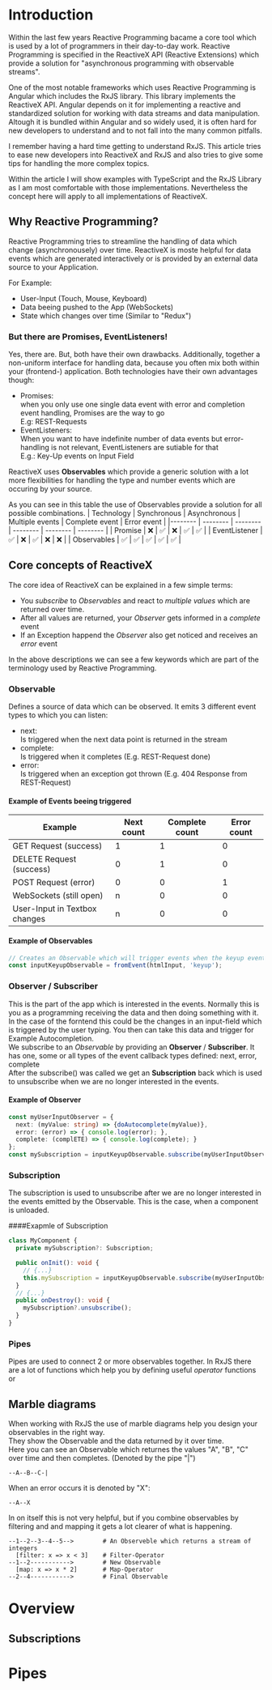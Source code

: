 # Introduction
Within the last few years Reactive Programming bacame a core tool which is used by a lot of programmers in their day-to-day work. Reactive Programming is specified in the ReactiveX API (Reactive Extensions) which provide a solution for "asynchronous programming with observable streams".  

One of the most notable frameworks which uses Reactive Programming is Angular which includes the RxJS library. This library  implements the ReactiveX API. Angular depends on it for implementing a reactive and standardized solution for working with data streams and data manipulation.  
Altough it is bundled within Angular and so widely used, it is often hard for new developers to understand and to not fall into the many common pitfalls.

I remember having  a hard time getting to understand RxJS. This article tries to ease new developers into ReactiveX and RxJS and also tries to give some tips for handling the more complex topics.

Within the article I will show examples with TypeScript and the RxJS Library as I am most comfortable with those implementations. Nevertheless the concept here will apply to all implementations of ReactiveX.

## Why Reactive Programming?
Reactive Programming tries to streamline the handling of data which change (asynchronousely) over time. 
ReactiveX is moste helpful for data events which are generated interactively or is provided by an external data source to your Application.  

For Example:
* User-Input (Touch, Mouse, Keyboard)
* Data beeing pushed to the App (WebSockets)
* State which changes over time (Similar to "Redux")

### But there are Promises, EventListeners!
Yes, there are. But, both have their own drawbacks. Additionally, together a non-uniform interface for handling data, because you often mix both within your (frontend-) application. Both technologies have their own advantages though:   
* Promises:  
  when you only use one single data event with error and completion event handling, Promises are the way to go  
  E.g: REST-Requests
* EventListeners:  
  When you want to have indefinite number of data events but error-handling is not relevant,  EventListeners are sutiable for that  
  E.g.: Key-Up events on Input Field

ReactiveX uses **Observables** which provide a generic solution with a lot more flexibilities for handling the type and number events which are occuring by your source.

As you can see in this table the use of Observables provide a solution for all possible combinations.
| Technology | Synchronous | Asynchronous | Multiple events | Complete event | Error event |
|-------- | -------- | -------- | -------- | -------- | -------- |
| Promise | ❌ | ✅ | ❌ | ✅ | ✅ |
| EventListener | ✅ | ❌ | ✅ | ❌ | ❌ |
| Observables | ✅ | ✅ | ✅ | ✅ | ✅ |


## Core concepts of ReactiveX
The core idea of ReactiveX can be explained in a few simple terms:  
* You *subscribe* to *Observables* and react to *multiple values* which are returned over time.  
* After all values are returned, your *Observer* gets informed in a *complete* event
* If an Exception happend the *Observer* also get noticed and receives an *error* event

In the above descriptions we can see a few keywords which are part of the terminology used by Reactive Programming.
### Observable
  Defines a source of data which can be observed. 
  It emits 3 different event types to which you can listen:
  * next:  
    Is triggered when the next data point is returned in the stream
  * complete:  
    Is triggered when it completes (E.g. REST-Request done)
  * error:  
    Is triggered when an exception got thrown (E.g. 404 Response from REST-Request)

 #### Example of Events beeing triggered  

| Example | Next count | Complete  count | Error  count | 
|-------- | -------- | -------- | -------- |
| GET Request (success) | 1 | 1 | 0 |
| DELETE Request (success) | 0 | 1 | 0|
| POST Request (error) | 0 | 0 | 1 |
| WebSockets (still open) | n | 0 | 0 |
| User-Input in Textbox changes | n | 0 | 0 |

#### Example of Observables
```ts
// Creates an Observable which will trigger events when the keyup event is fired on an input element
const inputKeyupObservable = fromEvent(htmlInput, 'keyup');
```

### Observer / Subscriber
This is the part of the app which is interested in the events. Normally this is you as a programming receiving the data and then doing something with it.  
In the case of the forntend this could be the changes in an input-field which is triggered by the user typing. You then can take this data and trigger for Example Autocompletion.  
We subscribe to an *Observable* by providing an **Observer** / **Subscriber**. It has one, some or all types of the event callback types defined: next, error, complete  
After the subscribe() was called we get an **Subscription** back which is used to unsubscribe when we are no longer interested in the events.

#### Example of Observer
```ts
const myUserInputObserver = {
  next: (myValue: string) => {doAutocomplete(myValue)},
  error: (error) => { console.log(error); },
  complete: (complETE) => { console.log(complete); }
};
const mySubscription = inputKeyupObservable.subscribe(myUserInputObserver);
```

### Subscription
The subscription is used to unsubscribe after we are no longer interested in the events emitted by the Observable. This is the case, when a component is unloaded.

####Exapmle of Subscription
```ts
class MyComponent {
  private mySubscription?: Subscription;

  public onInit(): void {
    // {...}
    this.mySubscription = inputKeyupObservable.subscribe(myUserInputObserver);
  }
  // {...}
  public onDestroy(): void {
    mySubscription?.unsubscribe();
  }
}
```

### Pipes
Pipes are used to connect 2 or more observables together. In RxJS there are a lot of functions which help you by defining useful *operator* functions or 


## Marble diagrams
When working with RxJS the use of marble diagrams help you design your observables in the right way.  
They show the Observable and the data returned by it over time.  
Here you can see an Observable which returnes the values "A", "B", "C" over time and then completes. (Denoted by the pipe "|")  
```
--A--B--C-|
```

When an error occurs it is denoted by "X":  
```
--A--X
```


In on itself this is not very helpful, but if you combine observables by filtering and and mapping it gets a lot clearer of what is happening.  
```
--1--2--3--4--5-->        # An Observeble which returns a stream of integers
  [filter: x => x < 3]    # Filter-Operator
--1--2----------->        # New Observable
  [map: x => x * 2]       # Map-Operator
--2--4----------->        # Final Observable
```

# Overview

## Subscriptions

# Pipes

#  